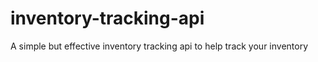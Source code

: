 # inventory-tracking-api
A simple but effective inventory tracking api to help track your inventory

